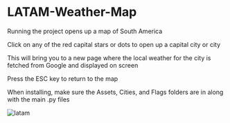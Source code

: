 # LATAM-Weather-Map
Running the project opens up a map of South America  

Click on any of the red capital stars or dots to open up a capital city or city 

This will bring you to a new page where the local weather for the city is fetched from Google and displayed on screen

Press the ESC key to return to the map

When installing, make sure the Assets, Cities, and Flags folders are in along with the main .py files


![latam](https://user-images.githubusercontent.com/61069716/157578712-9b9734b4-02d4-4ceb-92f1-5bdaf94e7a3f.png)
